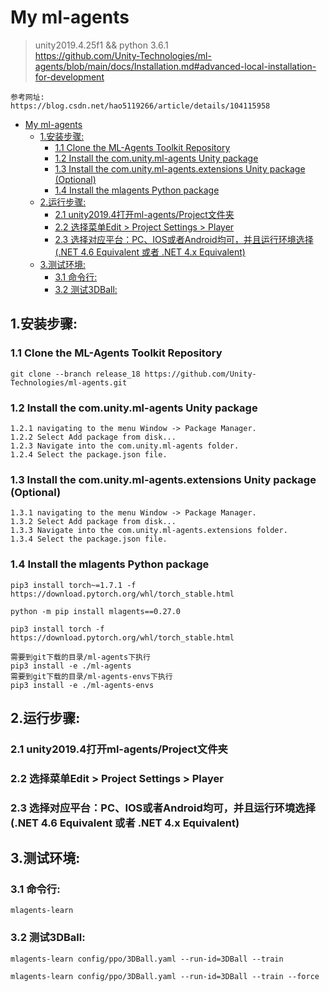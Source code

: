 # My ml-agents
> unity2019.4.25f1 && python 3.6.1 <br/>
https://github.com/Unity-Technologies/ml-agents/blob/main/docs/Installation.md#advanced-local-installation-for-development

    参考网址:
    https://blog.csdn.net/hao5119266/article/details/104115958

- [My ml-agents](#my-ml-agents)
  - [1.安装步骤:](#1安装步骤)
    - [1.1 Clone the ML-Agents Toolkit Repository](#11-clone-the-ml-agents-toolkit-repository)
    - [1.2 Install the com.unity.ml-agents Unity package](#12-install-the-comunityml-agents-unity-package)
    - [1.3 Install the com.unity.ml-agents.extensions Unity package (Optional)](#13-install-the-comunityml-agentsextensions-unity-package-optional)
    - [1.4 Install the mlagents Python package](#14-install-the-mlagents-python-package)
  - [2.运行步骤:](#2运行步骤)
    - [2.1 unity2019.4打开ml-agents/Project文件夹](#21-unity20194打开ml-agentsproject文件夹)
    - [2.2 选择菜单Edit > Project Settings > Player](#22-选择菜单edit--project-settings--player)
    - [2.3 选择对应平台：PC、IOS或者Android均可，并且运行环境选择(.NET 4.6 Equivalent 或者 .NET 4.x Equivalent)](#23-选择对应平台pcios或者android均可并且运行环境选择net-46-equivalent-或者-net-4x-equivalent)
  - [3.测试环境:](#3测试环境)
    - [3.1 命令行:](#31-命令行)
    - [3.2 测试3DBall:](#32-测试3dball)

## 1.安装步骤:
### 1.1 Clone the ML-Agents Toolkit Repository 
    git clone --branch release_18 https://github.com/Unity-Technologies/ml-agents.git

### 1.2 Install the com.unity.ml-agents Unity package
    1.2.1 navigating to the menu Window -> Package Manager.
    1.2.2 Select Add package from disk...
    1.2.3 Navigate into the com.unity.ml-agents folder.
    1.2.4 Select the package.json file.

### 1.3 Install the com.unity.ml-agents.extensions Unity package (Optional)
    1.3.1 navigating to the menu Window -> Package Manager.
    1.3.2 Select Add package from disk...
    1.3.3 Navigate into the com.unity.ml-agents.extensions folder.
    1.3.4 Select the package.json file.

### 1.4 Install the mlagents Python package
    pip3 install torch~=1.7.1 -f https://download.pytorch.org/whl/torch_stable.html

    python -m pip install mlagents==0.27.0

    pip3 install torch -f https://download.pytorch.org/whl/torch_stable.html

    需要到git下载的目录/ml-agents下执行
    pip3 install -e ./ml-agents
    需要到git下载的目录/ml-agents-envs下执行
    pip3 install -e ./ml-agents-envs
    
## 2.运行步骤:
### 2.1 unity2019.4打开ml-agents/Project文件夹
### 2.2 选择菜单Edit > Project Settings > Player
### 2.3 选择对应平台：PC、IOS或者Android均可，并且运行环境选择(.NET 4.6 Equivalent 或者 .NET 4.x Equivalent)

## 3.测试环境:
### 3.1 命令行:
    mlagents-learn

### 3.2 测试3DBall:
    mlagents-learn config/ppo/3DBall.yaml --run-id=3DBall --train

    mlagents-learn config/ppo/3DBall.yaml --run-id=3DBall --train --force